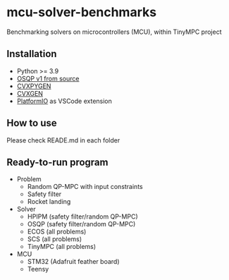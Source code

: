 # mcu-solver-benchmarks

Benchmarking solvers on microcontrollers (MCU), within TinyMPC project

## Installation

* Python >= 3.9
* [OSQP v1 from source](https://github.com/osqp/osqp)
* [CVXPYGEN](https://github.com/cvxgrp/cvxpygen)
* [CVXGEN](https://cvxgen.com/docs/index.html)
* [PlatformIO](https://platformio.org/) as VSCode extension

## How to use

Please check READE.md in each folder

## Ready-to-run program

* Problem
  * Random QP-MPC with input constraints
  * Safety filter
  * Rocket landing
* Solver
  * HPIPM (safety filter/random QP-MPC)
  * OSQP (safety filter/random QP-MPC)
  * ECOS (all problems)
  * SCS (all problems)
  * TinyMPC (all problems)
* MCU
  * STM32 (Adafruit feather board)
  * Teensy
